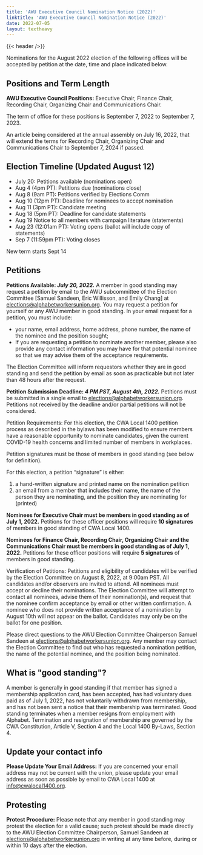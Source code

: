 ```yaml
---
title: 'AWU Executive Council Nomination Notice (2022)'
linktitle: 'AWU Executive Council Nomination Notice (2022)'
date: 2022-07-05
layout: textheavy
---
```


{{< header />}}

Nominations for the August 2022 election of the following offices will be accepted by petition at the date, time and place indicated below. 

## Positions and Term Length

**AWU Executive Council Positions:** Executive Chair, Finance Chair, Recording Chair, Organizing Chair and Communications Chair. 

The term of office for these positions is September 7, 2022 to September 7, 2023.

An article being considered at the annual assembly on July 16, 2022, that will extend the terms for Recording Chair, Organizing Chair and Communications Chair to September 7, 2024 if passed.

## Election Timeline (Updated August 12)

- July 20: Petitions available (nominations open)
- Aug 4 (4pm PT): Petitions due (nominations close)
- Aug 8 (9am PT): Petitions verified by Elections Comm
- Aug 10 (12pm PT): Deadline for nominees to accept nomination
- Aug 11 (3pm PT): Candidate meeting
- Aug 18 (5pm PT): Deadline for candidate statements
- Aug 19 Notice to all members with campaign literature (statements)
- Aug 23 (12:01am PT): Voting opens (ballot will include copy of statements)
- Sep 7 (11:59pm PT): Voting closes

New term starts Sept 14

## Petitions

**Petitions Available: *July 20, 2022.*** A member in good standing may request a petition by email to the AWU subcommittee of the Election Committee [Samuel Sandeen, Eric Willisson, and Emily Chang] at elections@alphabetworkersunion.org. You may request a petition for yourself or any AWU member in good standing. In your email request for a petition, you must include:

- your name, email address, home address, phone number, the name of the nominee and the position sought; 
- If you are requesting a petition to nominate another member, please also provide any contact information you may have for that potential nominee so that we may advise them of the acceptance requirements. 

The Election Committee will inform requestors whether they are in good standing and send the petition by email as soon as practicable but not later than 48 hours after the request.

**Petition Submission Deadline: *4 PM PST, August 4th, 2022.*** Petitions must be submitted in a single email to elections@alphabetworkersunion.org. Petitions not received by the deadline and/or partial petitions will not be considered.

Petition Requirements: For this election, the CWA Local 1400 petition process as described in the bylaws has been modified to ensure members have a reasonable opportunity to nominate candidates, given the current COVID-19 health concerns and limited number of members in workplaces.

Petition signatures must be those of members in good standing (see below for definition).

For this election, a petition “signature” is either:

1. a hand-written signature and printed name on the nomination petition
1. an email from a member that includes their name, the name of the person they are nominating, and the position they are nominating for (printed)

**Nominees for Executive Chair must be members in good standing as of July 1, 2022.** Petitions for these officer positions will require **10 signatures** of members in good standing of CWA Local 1400.

**Nominees for Finance Chair, Recording Chair, Organizing Chair and the Communications Chair must be members in good standing as of July 1, 2022.** Petitions for these officer positions will require **5 signatures** of members in good standing.

Verification of Petitions: Petitions and eligibility of candidates will be verified by the Election Committee on August 8, 2022, at 9:00am PST. All candidates and/or observers are invited to attend. All nominees must accept or decline their nominations. The Election Committee will attempt to contact all nominees, advise them of their nomination(s), and request that the nominee confirm acceptance by email or other written confirmation. A nominee who does not provide written acceptance of a nomination by August 10th will not appear on the ballot. Candidates may only be on the ballot for one position.

Please direct questions to the AWU Election Committee Chairperson Samuel Sandeen at elections@alphabetworkersunion.org. Any member may contact the Election Committee to find out who has requested a nomination petition, the name of the potential nominee, and the position being nominated.

## What is "good standing"?

A member is generally in good standing if that member has signed a membership application card, has been accepted, has had voluntary dues paid as of July 1, 2022, has not voluntarily withdrawn from membership, and has not been sent a notice that their membership was terminated. Good standing terminates when a member resigns from employment with Alphabet. Termination and resignation of membership are governed by the CWA Constitution, Article V, Section 4 and the Local 1400 By-Laws, Section 4.

## Update your contact info

**Please Update Your Email Address:** If you are concerned your email address may not be current with the union, please update your email address as soon as possible by email to CWA Local 1400 at info@cwalocal1400.org.

## Protesting

**Protest Procedure:** Please note that any member in good standing may protest the election for a valid cause; such protest should be made directly to the AWU Election Committee Chairperson, Samuel Sandeen at elections@alphabetworkersunion.org in writing at any time before, during or within 10 days after the election. 
